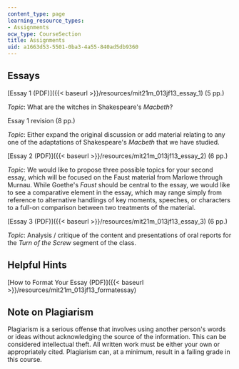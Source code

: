 ```yaml
---
content_type: page
learning_resource_types:
- Assignments
ocw_type: CourseSection
title: Assignments
uid: a1663d53-5501-0ba3-4a55-840ad5db9360
---
```


Essays
------

[Essay 1 (PDF)]({{< baseurl >}}/resources/mit21m_013jf13_essay_1) (5 pp.)

_Topic_: What are the witches in Shakespeare's _Macbeth_?

Essay 1 revision (8 pp.)

_Topic_: Either expand the original discussion or add material relating to any one of the adaptations of Shakespeare's _Macbeth_ that we have studied.

[Essay 2 (PDF)]({{< baseurl >}}/resources/mit21m_013jf13_essay_2) (6 pp.)

_Topic_: We would like to propose three possible topics for your second essay, which will be focused on the Faust material from Marlowe through Murnau. While Goethe's _Faust_ should be central to the essay, we would like to see a comparative element in the essay, which may range simply from reference to alternative handlings of key moments, speeches, or characters to a full-on comparison between two treatments of the material.

[Essay 3 (PDF)]({{< baseurl >}}/resources/mit21m_013jf13_essay_3) (6 pp.)

_Topic_: Analysis / critique of the content and presentations of oral reports for the _Turn of the Screw_ segment of the class.

Helpful Hints
-------------

[How to Format Your Essay (PDF)]({{< baseurl >}}/resources/mit21m_013jf13_formatessay)

Note on Plagiarism
------------------

Plagiarism is a serious offense that involves using another person's words or ideas without acknowledging the source of the information. This can be considered intellectual theft. All written work must be either your own or appropriately cited. Plagiarism can, at a minimum, result in a failing grade in this course.